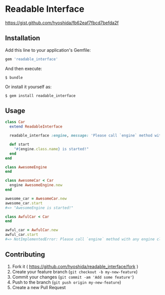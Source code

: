 # Readable Interface

https://gist.github.com/hyoshida/fb62eaf7fbcd7befda2f

## Installation

Add this line to your application's Gemfile:

```ruby
gem 'readable_interface'
```

And then execute:

    $ bundle

Or install it yourself as:

    $ gem install readable_interface

## Usage

```ruby
class Car
  extend ReadableInterface

  readable_interface :engine, message: 'Please call `engine` method with any engine class.'

  def start
    "#{engine.class.name} is started!"
  end
end

class AwesomeEngine
end

class AwesomeCar < Car
  engine AwesomeEngine.new
end

awesome_car = AwesomeCar.new
awesome_car.start
#=> "AwesomeEngine is started!"

class AwfulCar < Car
end

awful_car = AwfulCar.new
awful_car.start
#=> NotImplementedError: Please call `engine` method with any engine class.
```

## Contributing

1. Fork it ( https://github.com/hyoshida/readable_interface/fork )
2. Create your feature branch (`git checkout -b my-new-feature`)
3. Commit your changes (`git commit -am 'Add some feature'`)
4. Push to the branch (`git push origin my-new-feature`)
5. Create a new Pull Request
